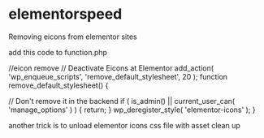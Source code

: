 # elementorspeed

Removing eicons from elementor sites

add this code to function.php

 //eicon remove
// Deactivate Eicons at Elementor
add_action( 'wp_enqueue_scripts', 'remove_default_stylesheet', 20 );
function remove_default_stylesheet() {
  
  // Don't remove it in the backend
  if ( is_admin() || current_user_can( 'manage_options' ) ) {
        return;
  }
	wp_deregister_style( 'elementor-icons' );
}





another trick is to unload elementor icons css file with asset clean up

